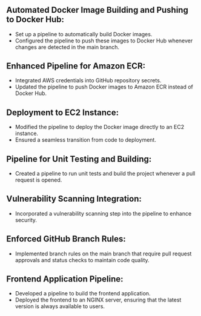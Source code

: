 #

## Automated Docker Image Building and Pushing to Docker Hub:

- Set up a pipeline to automatically build Docker images.
- Configured the pipeline to push these images to Docker Hub whenever changes are detected in the main branch.

## Enhanced Pipeline for Amazon ECR:

- Integrated AWS credentials into GitHub repository secrets.
- Updated the pipeline to push Docker images to Amazon ECR instead of Docker Hub.

## Deployment to EC2 Instance:

- Modified the pipeline to deploy the Docker image directly to an EC2 instance.
- Ensured a seamless transition from code to deployment.

## Pipeline for Unit Testing and Building:

- Created a pipeline to run unit tests and build the project whenever a pull request is opened.

## Vulnerability Scanning Integration:

- Incorporated a vulnerability scanning step into the pipeline to enhance security.

## Enforced GitHub Branch Rules:

- Implemented branch rules on the main branch that require pull request approvals and status checks to maintain code quality.

## Frontend Application Pipeline:

- Developed a pipeline to build the frontend application.
- Deployed the frontend to an NGINX server, ensuring that the latest version is always available to users.
